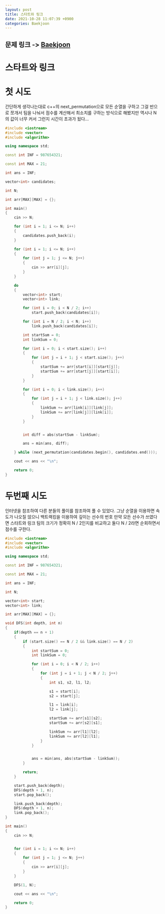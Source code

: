 ```yaml
---
layout: post
title: 스타트와 링크
date: 2021-10-28 11:07:39 +0900
categories: Baekjoon
---
```


## 문제 링크 -> [Baekjoon](https://www.acmicpc.net/problem/14889)
# 스타트와 링크

# 첫 시도
간단하게 생각나는대로 c++의 next_permutation으로 모든 순열을 구하고 그걸 반으로 쪼개서
팀을 나눠서 점수를 계산해서 최소치를 구하는 방식으로 해봤지만 역시나 N의 값이 너무 커서 그런지 시간이 초과가 됬다...

```c++
#include <iostream>
#include <vector>
#include <algorithm>

using namespace std;

const int INF = 987654321;

const int MAX = 21;

int ans = INF;

vector<int> candidates;

int N;

int arr[MAX][MAX] = {};

int main()
{
	cin >> N;

	for (int i = 1; i <= N; i++)
	{
		candidates.push_back(i);
	}

	for (int i = 1; i <= N; i++)
	{
		for (int j = 1; j <= N; j++)
		{
			cin >> arr[i][j];
		}
	}

	do
	{
		vector<int> start;
		vector<int> link;

		for (int i = 0; i < N / 2; i++)
			start.push_back(candidates[i]);

		for (int i = N / 2; i < N; i++)
			link.push_back(candidates[i]);

		int startSum = 0;
		int linkSum = 0;

		for (int i = 0; i < start.size(); i++)
		{
			for (int j = i + 1; j < start.size(); j++)
			{
				startSum += arr[start[i]][start[j]];
				startSum += arr[start[j]][start[i]];
			}
		}

		for (int i = 0; i < link.size(); i++)
		{
			for (int j = i + 1; j < link.size(); j++)
			{
				linkSum += arr[link[i]][link[j]];
				linkSum += arr[link[j]][link[i]];
			}
		}


		int diff = abs(startSum - linkSum);

		ans = min(ans, diff);

	} while (next_permutation(candidates.begin(), candidates.end()));

	cout << ans << "\n";

	return 0;
}
```

# 두번째 시도
인터넷을 참조하여 다른 분들의 풀이를 참조하여 풀 수 있었다. 그냥 순열을 이용하면 속도가 나오질 않으니 백트랙킹을 이용하여 깊이는 선수의 번호 만약 모든 선수가 쓰였다면 스타트와 링크 팀의 크기가 정확히 N / 2인지를 비교하고 둘다 N / 2라면 순회하면서 점수를 구한다.

```c++
#include <iostream>
#include <vector>
#include <algorithm>

using namespace std;

const int INF = 987654321;

const int MAX = 21;

int ans = INF;

int N;

vector<int> start;
vector<int> link;

int arr[MAX][MAX] = {};

void DFS(int depth, int n)
{
	if(depth == n + 1)
	{
		if (start.size() == N / 2 && link.size() == N / 2)
		{
			int startSum = 0;
			int linkSum = 0;

			for (int i = 0; i < N / 2; i++)
			{
				for (int j = i + 1; j < N / 2; j++)
				{
					int s1, s2, l1, l2;

					s1 = start[i];
					s2 = start[j];

					l1 = link[i];
					l2 = link[j];

					startSum += arr[s1][s2];
					startSum += arr[s2][s1];

					linkSum += arr[l1][l2];
					linkSum += arr[l2][l1];
				}
			}


			ans = min(ans, abs(startSum - linkSum));
		}

		return;
	}

	start.push_back(depth);
	DFS(depth + 1, n);
	start.pop_back();

	link.push_back(depth);
	DFS(depth + 1, n);
	link.pop_back();
}

int main()
{
	cin >> N;


	for (int i = 1; i <= N; i++)
	{
		for (int j = 1; j <= N; j++)
		{
			cin >> arr[i][j];
		}
	}

	DFS(1, N);

	cout << ans << "\n";

	return 0;
}
```